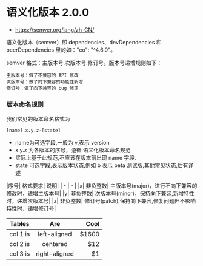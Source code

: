 # 语义化版本 2.0.0

* https://semver.org/lang/zh-CN/

语义化版本（semver）即 dependencies、devDependencies 和 peerDependencies 里的如："co": "^4.6.0"。

semver 格式：主版本号.次版本号.修订号。版本号递增规则如下：
```
主版本号：做了不兼容的 API 修改
次版本号：做了向下兼容的功能性新增
修订号：做了向下兼容的 bug 修正
```

### 版本命名规则
我们常见的版本命名格式为
```
[name].x.y.z-[state]
```
- name为可选字段,一般为 v,表示 version
- x.y.z 为各版本的序号，遵循 语义化版本命名规范
- 实际上基于此规范,不应该在版本前出现 name 字段.
- state 可选字段,表示版本状态,例如 b 表示 beta 测试版,其他常见状态,后有详述



|序号|	格式要求|	说明|
| - | - | 
|x|	非负整数|	主版本号(major)，进行不向下兼容的修改时，递增主版本号|
|y|	非负整数|	次版本号(minor)，保持向下兼容,新增特性时，递增次版本号|
|z|	非负整数|	修订号(patch),保持向下兼容,修复问题但不影响特性时，递增修订号|

| Tables   |      Are      |  Cool |
|----------|:-------------:|------:|
| col 1 is |  left-aligned | $1600 |
| col 2 is |    centered   |   $12 |
| col 3 is | right-aligned |    $1 |
